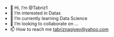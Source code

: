 - 👋 Hi, I’m @Tabriz1
- 👀 I’m interested in Datas
- 🌱 I’m currently learning Data Science
- 💞️ I’m looking to collaborate on ...
- 📫 How to reach me tabriznagiyev@yahoo.com

<!---
Tabriz1/Tabriz1 is a ✨ special ✨ repository because its `README.md` (this file) appears on your GitHub profile.
You can click the Preview link to take a look at your changes.
--->
